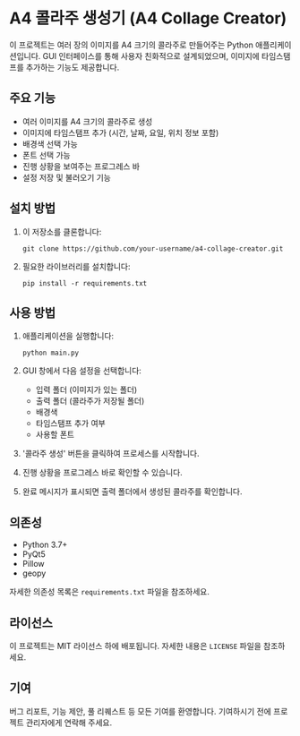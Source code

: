 # A4 콜라주 생성기 (A4 Collage Creator)

이 프로젝트는 여러 장의 이미지를 A4 크기의 콜라주로 만들어주는 Python 애플리케이션입니다. GUI 인터페이스를 통해 사용자 친화적으로 설계되었으며, 이미지에 타임스탬프를 추가하는 기능도 제공합니다.

## 주요 기능

- 여러 이미지를 A4 크기의 콜라주로 생성
- 이미지에 타임스탬프 추가 (시간, 날짜, 요일, 위치 정보 포함)
- 배경색 선택 가능
- 폰트 선택 가능
- 진행 상황을 보여주는 프로그레스 바
- 설정 저장 및 불러오기 기능

## 설치 방법

1. 이 저장소를 클론합니다:
   ```
   git clone https://github.com/your-username/a4-collage-creator.git
   ```

2. 필요한 라이브러리를 설치합니다:
   ```
   pip install -r requirements.txt
   ```

## 사용 방법

1. 애플리케이션을 실행합니다:
   ```
   python main.py
   ```

2. GUI 창에서 다음 설정을 선택합니다:
   - 입력 폴더 (이미지가 있는 폴더)
   - 출력 폴더 (콜라주가 저장될 폴더)
   - 배경색
   - 타임스탬프 추가 여부
   - 사용할 폰트

3. '콜라주 생성' 버튼을 클릭하여 프로세스를 시작합니다.

4. 진행 상황을 프로그레스 바로 확인할 수 있습니다.

5. 완료 메시지가 표시되면 출력 폴더에서 생성된 콜라주를 확인합니다.

## 의존성

- Python 3.7+
- PyQt5
- Pillow
- geopy

자세한 의존성 목록은 `requirements.txt` 파일을 참조하세요.

## 라이선스

이 프로젝트는 MIT 라이선스 하에 배포됩니다. 자세한 내용은 `LICENSE` 파일을 참조하세요.

## 기여

버그 리포트, 기능 제안, 풀 리퀘스트 등 모든 기여를 환영합니다. 기여하시기 전에 프로젝트 관리자에게 연락해 주세요.